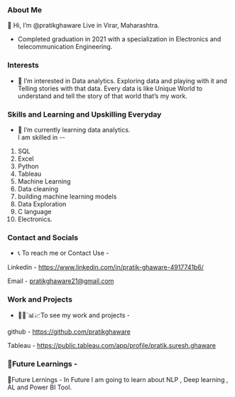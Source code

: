 
### About Me
👋 Hi, I’m @pratikghaware Live in Virar, Maharashtra. 
-  Completed graduation in 2021 with a specialization in Electronics and telecommunication Engineering. 


### Interests

- 👀 I’m interested in Data analytics. Exploring data and playing with it and Telling stories with that data. Every data is like Unique World to understand and tell the story of that world that’s my work.


### Skills and Learning and Upskilling Everyday

- 🌱 I’m currently learning data analytics.  
I am skilled in --
1. SQL 
2. Excel  
3. Python
4. Tableau
5. Machine Learning
6. Data cleaning 
7. building machine learning models 
8. Data Exploration 
9. C language
10. Electronics.  

### Contact and Socials 


 - 📞 To reach me or Contact Use - 


 Linkedin - https://www.linkedin.com/in/pratik-ghaware-4917741b6/

Email - pratikghaware21@gmail.com

### Work and Projects

- 👨‍💼`📊📈To see my work and projects - 


 github - https://github.com/pratikghaware

 Tableau - https://public.tableau.com/app/profile/pratik.suresh.ghaware


### 🔮Future Learnings -

🔮Future Lernings - In Future I am going to learn about NLP , Deep learning , AL and Power BI Tool.
